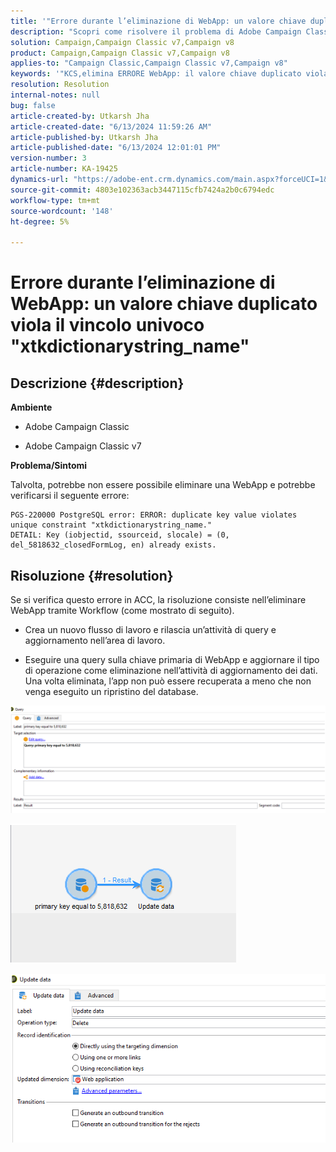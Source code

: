 ```yaml
---
title: '"Errore durante l’eliminazione di WebApp: un valore chiave duplicato viola il vincolo univoco \"xtkdictionarystring_name\"'
description: "Scopri come risolvere il problema di Adobe Campaign Classic, che potrebbe impedire l’eliminazione di un’applicazione web."
solution: Campaign,Campaign Classic v7,Campaign v8
product: Campaign,Campaign Classic v7,Campaign v8
applies-to: "Campaign Classic,Campaign Classic v7,Campaign v8"
keywords: '"KCS,elimina ERRORE WebApp: il valore chiave duplicato viola il vincolo univoco \"xtkdictionarystring_name\"'
resolution: Resolution
internal-notes: null
bug: false
article-created-by: Utkarsh Jha
article-created-date: "6/13/2024 11:59:26 AM"
article-published-by: Utkarsh Jha
article-published-date: "6/13/2024 12:01:01 PM"
version-number: 3
article-number: KA-19425
dynamics-url: "https://adobe-ent.crm.dynamics.com/main.aspx?forceUCI=1&pagetype=entityrecord&etn=knowledgearticle&id=c9c2c35d-7c29-ef11-840a-00224808decd"
source-git-commit: 4803e102363acb3447115cfb7424a2b0c6794edc
workflow-type: tm+mt
source-wordcount: '148'
ht-degree: 5%

---
```


# Errore durante l’eliminazione di WebApp: un valore chiave duplicato viola il vincolo univoco &quot;xtkdictionarystring_name&quot;

## Descrizione {#description}


<b>Ambiente</b>

- Adobe Campaign Classic

- Adobe Campaign Classic v7

<b>Problema/Sintomi</b>

Talvolta, potrebbe non essere possibile eliminare una WebApp e potrebbe verificarsi il seguente errore:




```
PGS-220000 PostgreSQL error: ERROR: duplicate key value violates unique constraint "xtkdictionarystring_name."
DETAIL: Key (iobjectid, ssourceid, slocale) = (0, del_5818632_closedFormLog, en) already exists.
```





## Risoluzione {#resolution}


Se si verifica questo errore in ACC, la risoluzione consiste nell’eliminare WebApp tramite Workflow (come mostrato di seguito).

- Crea un nuovo flusso di lavoro e rilascia un’attività di query e aggiornamento nell’area di lavoro.

- Eseguire una query sulla chiave primaria di WebApp e aggiornare il tipo di operazione come eliminazione nell’attività di aggiornamento dei dati. Una volta eliminata, l’app non può essere recuperata a meno che non venga eseguito un ripristino del database.

![](assets/5cd987f7-8acf-ec11-a7b5-0022480a8e40.png)

![](assets/bf56c710-8bcf-ec11-a7b5-0022480a8e40.png)



![](assets/da9b0818-8bcf-ec11-a7b5-0022480a8e40.png)
